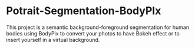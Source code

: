# Potrait-Segmentation-BodyPIx
This project is a semantic background-foreground segmentation for human bodies using BodyPix to convert your photos to have Bokeh effect or to insert yourself in a virtual background.
